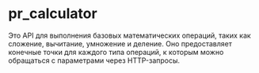 # pr_calculator
Это API для выполнения базовых математических операций, таких как сложение, вычитание, умножение и деление. Оно предоставляет конечные точки для каждого типа операций, к которым можно обращаться с параметрами через HTTP-запросы.

